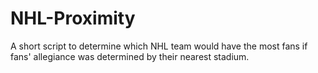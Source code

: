 # NHL-Proximity
 A short script to determine which NHL team would have the most fans if fans' allegiance was determined by their nearest stadium.
